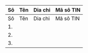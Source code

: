 | Sô | Tên | Dia chi | Mã sô TIN |
| --- | --- | --- | --- |
| Sô | Tên | Dia chi | Mã sô TIN |
| 1. |  |  |  |
| 2. |  |  |  |
| 3. |  |  |  |
